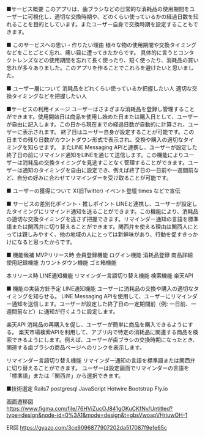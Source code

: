 ■サービス概要
このアプリは、歯ブラシなどの日常的な消耗品の使用期間をユーザーに可視化し、適切な交換時期や、どのくらい使っているかの経過日数を知れることを目的としています。またユーザー自身で交換時期を設定することもできます。

■ このサービスへの思い・作りたい理由
様々な物の使用期間や交換タイミングなどをことごとく忘れ、痛い目に遭ってきたからです。
具体的に言うとコンタクトレンズなどの使用期間を忘れて長く使ったり、短く使ったり、消耗品の買い忘れが多々ありました。このアプリを作ることでこれらを避けたいと思いました。

■ ユーザー層について
消耗品をどれくらい使っているか把握したい人
適切な交換タイミングなどを把握したい人

■サービスの利用イメージ
ユーザーはさまざまな消耗品を登録し管理することができます。使用開始日は商品を使用し始めた日または購入日として、ユーザーが自由に記入します。この日から現在までの経過日数が自動的に計算され、ユーザーに表示されます。
終了日はユーザー自身が設定することが可能です。この日までの残り日数がカウントダウン形式で表示され、交換や購入の適切なタイミングを知らせます。
またLINE Messaging APIと連携し、ユーザーが設定した終了日の前にリマインド通知をLINEを通じて送信します。この機能によりユーザーは消耗品の交換タイミングを見逃すことなく管理することができます。ユーザーは通知のタイミングを自由に設定でき、例えば終了日の一日前や一週間前など、自分の好みに合わせてリマインダーを受け取ることが可能です。

■ ユーザーの獲得について
X(旧Twitter)
イベント登壇
times
などで宣伝

■ サービスの差別化ポイント・推しポイント
LINEと連携し、ユーザーが設定したタイミングにリマインド通知を送ることができます。この機能により、消耗品の適切な交換タイミングを逃さず把握できます。リマインダー通知の言語を標準語または関西弁に切り替えることができます。関西弁を使える理由は関西人にとっては親しみやすく、他の地域の人にとっては新鮮味があり、行動を促すきっかけになると思ったからです。

■ 機能候補
MVPリリース時
会員登録機能
ログイン機能
消耗品登録
商品詳細
使用記録機能
カウントダウン機能
ゴミ箱機能

本リリース時
LINE通知機能
リマインダー言語切り替え機能
検索機能
楽天API

■ 機能の実装方針予定
LINE通知機能
ユーザーに消耗品の交換や購入の適切なタイミングを知らせる。
LINE Messaging APIを使用して、ユーザーにリマインダー通知を送信します。ユーザーが設定した終了日の一定期間前（例: 一日前、一週間前など）に通知が行くように設定します。

楽天API
消耗品の再購入を促し、ユーザーが簡単に商品を購入できるようにする。
楽天市場検索APIを利用して、アプリ内で特定の消耗品に関連する商品を検索できるようにします。例えば、ユーザーが歯ブラシの交換時期になったとき、関連する歯ブラシの商品ページへのリンクを表示します。

リマインダー言語切り替え機能
リマインダー通知の言語を標準語または関西弁に切り替えることができます。
ユーザーは設定画面でリマインダーの言語を「標準語」または「関西弁」から選択できます。

■技術選定
Rails7
postgresql
JavaScript
Hotwire
Bootstrap
Fly.io 

画面遷移図
https://www.figma.com/file/76HViZucOJ841gOKuCKfNv/Untitled?type=design&node-id=0%3A1&mode=design&t=gbsVwoapVHriuwOH-1

ER図
https://gyazo.com/3ce9096877907202da517087f9efe65c